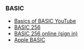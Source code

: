 ### BASIC

*   [Basics of BASIC YouTube](https://www.youtube.com/watch?v=seM9SqTsRG4)
*   [BASIC 256](http://www.basic256.org/index_en)
*   [BASIC 256 online (sign in)](https://www.rollapp.com/app/basic256)
*   [Apple BASIC](http://www.calormen.com/jsbasic)
